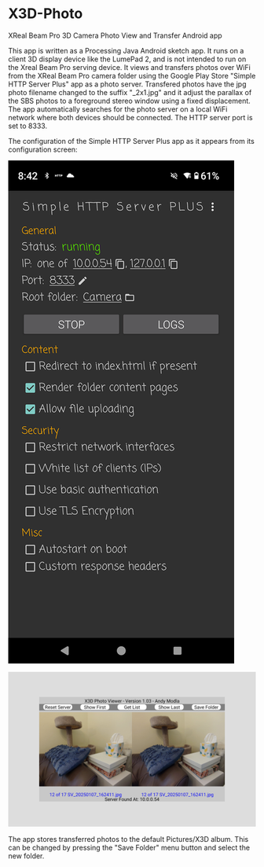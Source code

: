 # X3D-Photo
XReal Beam Pro 3D Camera Photo View and Transfer Android app

This app is written as a Processing Java Android sketch app. It runs on a client 3D display device like the LumePad 2, and is not intended to run on the Xreal Beam Pro serving device. 
It views and transfers photos over WiFi from the XReal Beam Pro camera folder using the Google Play Store "Simple HTTP Server Plus" app as a photo server.
Transfered photos have the jpg photo filename changed to the suffix "_2x1.jpg" and it adjust the parallax of the SBS photos to a foreground stereo window using a fixed displacement.
The app automatically searches for the photo server on a local WiFi network where both devices should be connected. The HTTP server port is set to 8333.

The configuration of the Simple HTTP Server Plus app as it appears from its configuration screen:

![Configuration Screen](images/configScreenshot.png)

![X3D Viewer and Transfer Screenshot](images/X3D_ViewerScreenshot.jpg)

The app stores transferred photos to the default Pictures/X3D album. This can be changed by pressing the "Save Folder" menu button and select the new folder.
